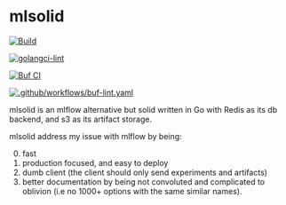 # mlsolid

[![Build](https://github.com/zeddo123/mlsolid/actions/workflows/build.yaml/badge.svg)](https://github.com/zeddo123/mlsolid/actions/workflows/build.yaml)

[![golangci-lint](https://github.com/zeddo123/mlsolid/actions/workflows/lint.yaml/badge.svg)](https://github.com/zeddo123/mlsolid/actions/workflows/lint.yaml)

[![Buf CI](https://github.com/zeddo123/mlsolid/actions/workflows/buf-ci.yaml/badge.svg)](https://github.com/zeddo123/mlsolid/actions/workflows/buf-ci.yaml)

[![.github/workflows/buf-lint.yaml](https://github.com/zeddo123/mlsolid/actions/workflows/buf-lint.yaml/badge.svg)](https://github.com/zeddo123/mlsolid/actions/workflows/buf-lint.yaml)

mlsolid is an mlflow alternative but solid written in Go with Redis as its db backend, and s3 as its artifact storage.

mlsolid address my issue with mlflow by being:

0. fast
1. production focused, and easy to deploy
2. dumb client (the client should only send experiments and artifacts)
3. better documentation by being not convoluted and complicated to oblivion (i.e no 1000+ options with the same similar names).
